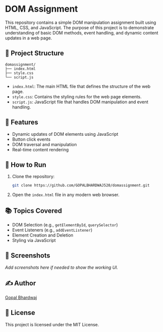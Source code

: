 
# DOM Assignment

This repository contains a simple DOM manipulation assignment built using HTML, CSS, and JavaScript. The purpose of this project is to demonstrate understanding of basic DOM methods, event handling, and dynamic content updates in a web page.

## 📁 Project Structure

```
domassignment/
├── index.html
├── style.css
└── script.js
```

- `index.html`: The main HTML file that defines the structure of the web page.
- `style.css`: Contains the styling rules for the web page elements.
- `script.js`: JavaScript file that handles DOM manipulation and event handling.

## 🔧 Features

- Dynamic updates of DOM elements using JavaScript
- Button click events
- DOM traversal and manipulation
- Real-time content rendering

## 🚀 How to Run

1. Clone the repository:
   ```bash
   git clone https://github.com/GOPALBHARDWAJ520/domassignment.git
   ```
2. Open the `index.html` file in any modern web browser.

## 📚 Topics Covered

- DOM Selection (e.g., `getElementById`, `querySelector`)
- Event Listeners (e.g., `addEventListener`)
- Element Creation and Deletion
- Styling via JavaScript

## 📸 Screenshots

_Add screenshots here if needed to show the working UI._

## ✍️ Author

[Gopal Bhardwaj](https://github.com/GOPALBHARDWAJ520)

## 📜 License

This project is licensed under the MIT License.
